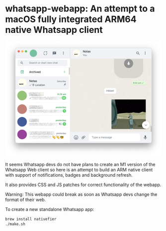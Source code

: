 # whatsapp-webapp: An attempt to a macOS fully integrated ARM64 native Whatsapp client

<p align="center">
<img src="picture.png">
</p>

It seems Whatsapp devs do not have plans to create an M1 version of the Whatsapp Web client so here is an attempt to build an ARM native client with support of notifications, badges and background refresh.

It also provides CSS and JS patches for correct functionality of the webapp.

Warning: This webapp could break as soon as Whatsapp devs change the format of their web.

To create a new standalone Whatsapp app:

```
brew install nativefier
./make.sh
```
